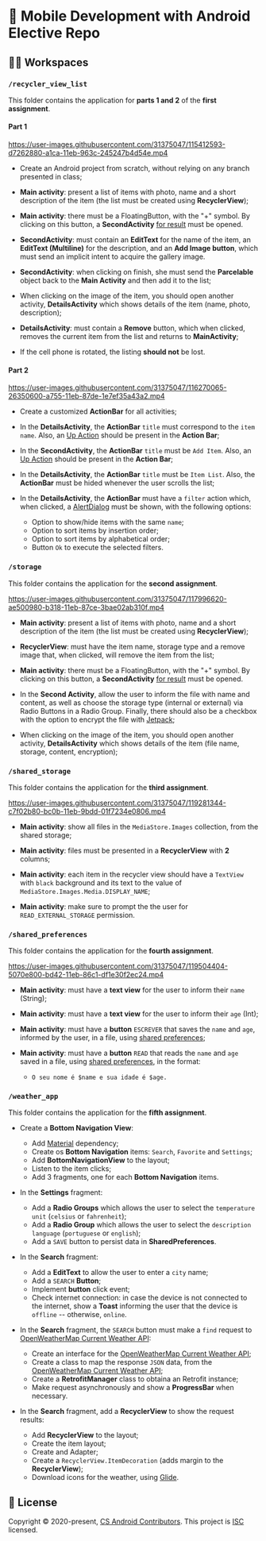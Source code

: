 # 📱 Mobile Development with Android Elective Repo

## 👩‍💻 Workspaces

### `/recycler_view_list`

This folder contains the application for **parts 1 and 2** of the **first assignment**.

#### Part 1

https://user-images.githubusercontent.com/31375047/115412593-d7262880-a1ca-11eb-963c-245247b4d54e.mp4

- Create an Android project from scratch, without relying on any branch presented in class;

- **Main activity**: present a list of items with photo, name and a short description of the item (the list must be created using **RecyclerView**);

- **Main activity**: there must be a FloatingButton, with the "+" symbol. By clicking on this button, a **SecondActivity** [for result](https://stackoverflow.com/questions/10407159) must be opened.

- **SecondActivity**: must contain an **EditText** for the name of the item, an **EditText (Multiline)** for the description, and an **Add Image button**, which must send an implicit intent to acquire the gallery image.

- **SecondActivity**: when clicking on finish, she must send the **Parcelable** object back to the **Main Activity** and then add it to the list;

- When clicking on the image of the item, you should open another activity, **DetailsActivity** which shows details of the item (name, photo, description);

- **DetailsActivity**: must contain a **Remove** button, which when clicked, removes the current item from the list and returns to **MainActivity**;

- If the cell phone is rotated, the listing **should not** be lost.

#### Part 2

https://user-images.githubusercontent.com/31375047/116270065-26350600-a755-11eb-87de-1e7ef35a43a2.mp4

- Create a customized **ActionBar** for all activities;

- In the **DetailsActivity**, the **ActionBar** `title` must correspond to the `item name`. Also, an [Up Action](https://developer.android.com/training/appbar/up-action) should be present in the **Action Bar**;

- In the **SecondActivity**, the **ActionBar** `title` must be `Add Item`. Also, an [Up Action](https://developer.android.com/training/appbar/up-action) should be present in the **Action Bar**;

- In the **DetailsActivity**, the **ActionBar** `title` must be `Item List`. Also, the **ActionBar** must be hided whenever the user scrolls the list;

- In the **DetailsActivity**, the **ActionBar** must have a `filter` action which, when clicked, a [AlertDialog](https://developer.android.com/guide/topics/ui/dialogs) must be shown, with the following options:

  - Option to show/hide items with the same `name`;
  - Option to sort items by insertion order;
  - Option to sort items by alphabetical order;
  - Button `Ok` to execute the selected filters.

### `/storage`

This folder contains the application for the **second assignment**.

https://user-images.githubusercontent.com/31375047/117996620-ae500980-b318-11eb-87ce-3bae02ab310f.mp4

- **Main activity**: present a list of items with photo, name and a short description of the item (the list must be created using **RecyclerView**);

- **RecyclerView**: must have the item name, storage type and a remove image that, when clicked, will remove the item from the list;

- **Main activity**: there must be a FloatingButton, with the "+" symbol. By clicking on this button, a **SecondActivity** [for result](https://stackoverflow.com/questions/10407159) must be opened.

- In the **Second Activity**, allow the user to inform the file with name and content, as well as choose the storage type (internal or external) via  Radio Buttons in a Radio Group. Finally, there should also be a checkbox with the option to encrypt the file with [Jetpack](https://developer.android.com/jetpack/androidx/releases/security);

- When clicking on the image of the item, you should open another activity, **DetailsActivity** which shows details of the item (file name, storage, content, encryption);

### `/shared_storage`

This folder contains the application for the **third assignment**.

https://user-images.githubusercontent.com/31375047/119281344-c7f02b80-bc0b-11eb-9bdd-01f7234e0806.mp4

- **Main activity**: show all files in the `MediaStore.Images` collection, from the shared storage;

- **Main activity**: files must be presented in a **RecyclerView** with **2** columns;

- **Main activity**: each item in the recycler view should have a `TextView` with `black` background and its text to the value of `MediaStore.Images.Media.DISPLAY_NAME`;

- **Main activity**: make sure to prompt the the user for `READ_EXTERNAL_STORAGE` permission.

### `/shared_preferences`

This folder contains the application for the **fourth assignment**.

https://user-images.githubusercontent.com/31375047/119504404-5070e800-bd42-11eb-86c1-df1e30f2ec24.mp4

- **Main activity**: must have a **text view** for the user to inform their `name` (String);

- **Main activity**: must have a **text view** for the user to inform their `age` (Int);

- **Main activity**: must have a **button** `ESCREVER` that saves the `name` and `age`, informed by the user, in a file, using [shared preferences](https://developer.android.com/training/data-storage/shared-preferences);

- **Main activity**: must have a **button** `READ` that reads the `name` and `age` saved in a file, using [shared preferences](https://developer.android.com/training/data-storage/shared-preferences), in the format:
  - `O seu nome é $name e sua idade é $age.`

### `/weather_app`

This folder contains the application for the **fifth assignment**.

- Create a **Bottom Navigation View**:
  - Add [Material](https://material.io/components/bottom-navigation/android#using-bottom-navigation) dependency;
  - Create os **Bottom Navigation** items: `Search`, `Favorite` and `Settings`;
  - Add **BottomNavigationView** to the layout;
  - Listen to the item clicks;
  - Add 3 fragments, one for each **Bottom Navigation** items.

- In the **Settings** fragment:
  - Add a **Radio Groups** which allows the user to select the `temperature unit` (`celsius` or `fahrenheit`);
  - Add a **Radio Group** which allows the user to select the `description language` (`portuguese` or `english`);
  - Add a `SAVE` button to persist data in **SharedPreferences**.

- In the **Search** fragment:
  - Add a **EditText** to allow the user to enter a `city` name;
  - Add a `SEARCH` **Button**;
  - Implement **button** click event;
  - Check internet connection: in case the device is not connected to the internet, show a **Toast** informing the user that the device is `offline` -- otherwise, `online`.

- In the **Search** fragment, the `SEARCH` button must make a `find` request to [OpenWeatherMap Current Weather API](https://openweathermap.org/current):
  - Create an interface for the [OpenWeatherMap Current Weather API](https://openweathermap.org/current);
  - Create a class to map the response `JSON` data, from the [OpenWeatherMap Current Weather API](https://openweathermap.org/current);
  - Create a **RetrofitManager** class to obtaina an Retrofit instance;
  - Make request asynchronously and show a **ProgressBar** when necessary.

- In the **Search** fragment, add a **RecyclerView** to show the request results:
  - Add **RecyclerView** to the layout;
  - Create the item layout;
  - Create and Adapter;
  - Create a `RecyclerView.ItemDecoration` (adds margin to the **RecyclerView**);
  - Download icons for the weather, using [Glide](https://github.com/bumptech/glide).

## 📝 License

Copyright © 2020-present, [CS Android Contributors](https://github.com/lcbm/cs-android/graphs/contributors). This project is [ISC](LICENSE) licensed.
